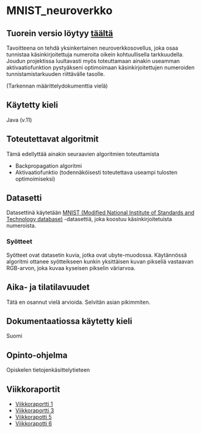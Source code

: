 # MNIST_neuroverkko

## Tuorein versio löytyy [täältä](https://github.com/attkauppi/MNIST_neuroverkko/tree/dokumentointi)

Tavoitteena on tehdä yksinkertainen neuroverkkosovellus, joka osaa tunnistaa käsinkirjoitettuja numeroita oikein kohtuullisella tarkkuudella. Joudun projektissa luultavasti myös toteuttamaan ainakin useamman aktivaatiofunktion pystyäkseni optimoimaan käsinkirjoitettujen numeroiden tunnistamistarkuuden riittävälle tasolle.

(Tarkennan määrittelydokumenttia vielä)

## Käytetty kieli

Java (v.11)

## Toteutettavat algoritmit

Tämä edellyttää ainakin seuraavien algoritmien toteuttamista

* Backpropagation algoritmi
* Aktivaatiofunktio (todennäköisesti toteutettava useampi tulosten optimoimiseksi)

## Datasetti

Datasettinä käytetään [MNIST (Modified National Institute of Standards and Technology database)](http://yann.lecun.com/exdb/mnist/) -datasettiä, joka koostuu käsinkirjoitetuista numeroista. 

### Syötteet

Syötteet ovat datasetin kuvia, jotka ovat ubyte-muodossa. Käytännössä algoritmi ottanee syötteikseen kunkin yksittäisen kuvan pikseliä vastaavan RGB-arvon, joka kuvaa kyseisen pikselin väriarvoa.

## Aika- ja tilatilavuudet

Tätä en osannut vielä arvioida. Selvitän asian pikimmiten.

## Dokumentaatiossa käytetty kieli

Suomi

## Opinto-ohjelma

Opiskelen tietojenkäsittelytieteen

## Viikkoraportit

* [Viikkoraportti 1](docs/viikkoraportti1.md)
* [Viikkoraportti 3](docs/viikkoraportti3.md)
* [Viikkorapotti 5](docs/viikkoraportti5.md)
* [Viikkorapotti 6](docs/viikkoraportti6.md)

